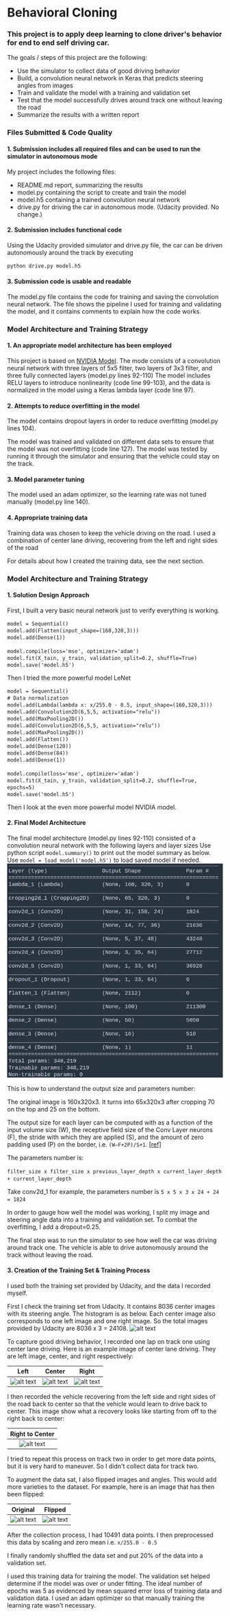 # **Behavioral Cloning** 

### This project is to apply deep learning to clone driver's behavior for end to end self driving car.


The goals / steps of this project are the following:
* Use the simulator to collect data of good driving behavior
* Build, a convolution neural network in Keras that predicts steering angles from images
* Train and validate the model with a training and validation set
* Test that the model successfully drives around track one without leaving the road
* Summarize the results with a written report


[//]: # (Image References)

[image1]: ./output/histogram_angles.jpg "Data Histogram"
[image2]: ./output/model_summary.png "Model Summary"
[image3]: ./output/left_2019_09_01_22_54_26_504.jpg "Left Image"
[image4]: ./output/center_2019_09_01_22_54_26_504.jpg "Center Image"
[image5]: ./output/right_2019_09_01_22_54_26_504.jpg "Right Image"
[image7]: ./output/right_2_center.jpg "Right to Center"
[image8]: ./output/flip.png "Flipped Image"

### Files Submitted & Code Quality

#### 1. Submission includes all required files and can be used to run the simulator in autonomous mode

My project includes the following files:
* README.md report, summarizing the results
* model.py containing the script to create and train the model
* model.h5 containing a trained convolution neural network 
* drive.py for driving the car in autonomous mode. (Udacity provided. No change.)

#### 2. Submission includes functional code
Using the Udacity provided simulator and drive.py file, the car can be driven autonomously around the track by executing 
```sh
python drive.py model.h5
```

#### 3. Submission code is usable and readable

The model.py file contains the code for training and saving the convolution neural network. The file shows the pipeline I used for training and validating the model, and it contains comments to explain how the code works.

### Model Architecture and Training Strategy

#### 1. An appropriate model architecture has been employed

This project is based on [NVIDIA Model](https://devblogs.nvidia.com/deep-learning-self-driving-cars/). 
The mode consists of a convolution neural network with three layers of 5x5 filter, two layers of 3x3 filter, and three fully connected layers (model.py lines 92-110) 
The model includes RELU layers to introduce nonlinearity (code line 99-103), and the data is normalized in the model using a Keras lambda layer (code line 97). 

#### 2. Attempts to reduce overfitting in the model

The model contains dropout layers in order to reduce overfitting (model.py lines 104). 

The model was trained and validated on different data sets to ensure that the model was not overfitting (code line 127). The model was tested by running it through the simulator and ensuring that the vehicle could stay on the track.

#### 3. Model parameter tuning

The model used an adam optimizer, so the learning rate was not tuned manually (model.py line 140).

#### 4. Appropriate training data

Training data was chosen to keep the vehicle driving on the road. I used a combination of center lane driving, recovering from the left and right sides of the road

For details about how I created the training data, see the next section. 

### Model Architecture and Training Strategy

#### 1. Solution Design Approach

First, I built a very basic neural network just to verify everything is working.
```
model = Sequential()
model.add(Flatten(input_shape=(160,320,3)))
model.add(Dense(1))

model.compile(loss='mse', optimizer='adam')
model.fit(X_tain, y_train, validation_split=0.2, shuffle=True)
model.save('model.h5')
```
Then I tried the more powerful model LeNet
```
model = Sequential()
# Data normalization
model.add(Lambda(lambda x: x/255.0 - 0.5, input_shape=(160,320,3)))
model.add(Convolution2D(6,5,5, activation="relu"))
model.add(MaxPooling2D())
model.add(Convolution2D(6,5,5, activation="relu"))
model.add(MaxPooling2D())
model.add(Flatten())
model.add(Dense(120))
model.add(Dense(84))
model.add(Dense(1))

model.compile(loss='mse', optimizer='adam')
model.fit(X_tain, y_train, validation_split=0.2, shuffle=True, epochs=5)
model.save('model.h5')
```
Then I look at the even more powerful model NVIDIA model. 

#### 2. Final Model Architecture

The final model architecture (model.py lines 92-110) consisted of a convolution neural network with the following layers and layer sizes
Use python script `model.summary()` to print out the model summary as below. 
Use `model = load_model('model.h5')` to load saved model if needed.
![alt text][image2]

This is how to understand the output size and parameters number:

The original image is 160x320x3. It turns into 65x320x3 after cropping 70 on the top and 25 on the bottom.

The output size for each layer can be computed with as a function of the input volume size (W), 
the receptive field size of the Conv Layer neurons (F), 
the stride with which they are applied (S), 
and the amount of zero padding used (P) on the border, i.e. `(W−F+2P)/S+1`.
[[ref]](http://cs231n.github.io/convolutional-networks/)

The parameters number is:

```filter_size x filter_size x previous_layer_depth x current_layer_depth + current_layer_depth```

Take conv2d_1 for example, the parameters number is `5 x 5 x 3 x 24 + 24 = 1824`

In order to gauge how well the model was working, I split my image and steering angle data into a training and validation set. 
To combat the overfitting, I add a dropout=0.25.

The final step was to run the simulator to see how well the car was driving around track one. The vehicle is able to drive autonomously around the track without leaving the road.


#### 3. Creation of the Training Set & Training Process

I used both the training set provided by Udacity, and the data I recorded myself.

First I check the training set from Udacity. It contains 8036 center images with its steering angle. The histogram is as below.
Each center image also corresponds to one left image and one right image. 
So the total images provided by Udacity are 8036 x 3 = 24108.
![alt text][image1]


To capture good driving behavior, I recorded one lap on track one using center lane driving. Here is an example image of center lane driving. They are left image, center, and right respectively:

Left                       |  Center                   |Right
:-------------------------:|:-------------------------:|:-------------------------:
![alt text][image3]        | ![alt text][image4]       | ![alt text][image5]


I then recorded the vehicle recovering from the left side and right sides of the road back to center 
so that the vehicle would learn to drive back to center. This image show what a recovery looks like starting from off to the right back to center:

Right to Center            |                   
:-------------------------:|
![alt text][image7]        | 

I tried to repeat this process on track two in order to get more data points, but it is very hard to maneuver. So I didn't collect data for track two.

To augment the data sat, I also flipped images and angles. This would add more varieties to the dataset.
For example, here is an image that has then been flipped:

Original                   |  Flipped                   
:-------------------------:|:-------------------------:
![alt text][image4]        | ![alt text][image8]

After the collection process, I had 10491 data points. I then preprocessed this data by scaling and zero mean i.e. `x/255.0 - 0.5`

I finally randomly shuffled the data set and put 20% of the data into a validation set. 

I used this training data for training the model. The validation set helped determine if the model was over or under fitting. 
The ideal number of epochs was 5 as evidenced by mean squared error loss of training data and validation data. 
I used an adam optimizer so that manually training the learning rate wasn't necessary.
